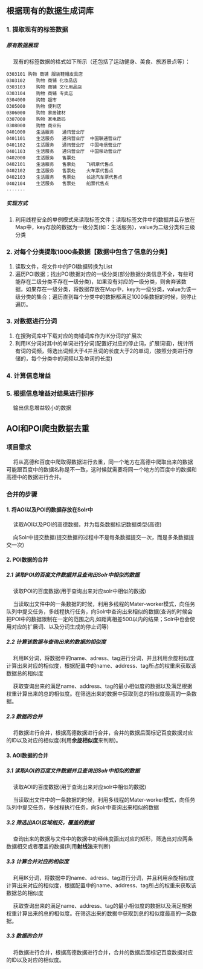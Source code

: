 ## 根据现有的数据生成词库

### 1. 提取现有的标签数据

##### 原有数据展现

&nbsp;　现有的标签数据的格式如下所示（还包括了运动健身、美食、旅游景点等）：

```
0303101 购物 商铺 服装鞋帽皮具店
0303102    购物 商铺 化妆品店
0303103    购物 商铺 文化用品店
0303104    购物 商铺 专卖店
0304000    购物 超市 
0305000    购物 便利店    
0306000    购物 家居建材   
0307000    购物 家电数码   
0308000    购物 商业街    
0401000    生活服务   通讯营业厅  
0401101    生活服务   通讯营业厅  中国联通营业厅
0401102    生活服务   通讯营业厅  中国电信营业厅
0401103    生活服务   通讯营业厅  中国移动营业厅
0402000    生活服务   售票处    
0402101    生活服务   售票处    飞机票代售点
0402102    生活服务   售票处    火车票代售点
0402103    生活服务   售票处    长途汽车票代售点
0402104    生活服务   售票处    船票代售点
.......
```

##### 实现方式

1. 利用线程安全的单例模式来读取标签文件；读取标签文件中的数据并且存放在Map中，key存放的数据为一级分类\(如：生活服务\)，value为二级分类和三级分类

### 2. 对每个分类提取1000条数据【数据中包含了信息的分类】

1. 读取文件，将文件中的POI数据转换为List
2. 遍历POI数据；找出POI数据对应的一级分类\(部分数据分类信息不全，有些可能存在二级分类不存在一级分类\)，如果没有对应的一级分类，则舍弃该数据，如果存在一级分类，将数据存放在Map中，key为一级分类，value为该一级分类的集合；遍历直到每个分类中的数据都满足1000条数据的时候，则停止遍历。

### 3.  对数据进行分词

1. 在搜狗词库中下载对应的商铺词库作为IK分词的扩展次
2. 利用IK分词对其中的单词进行分词\(配置好对应的停止词，扩展词语\)，统计所有词的词频，筛选出词频大于4并且词的长度大于2的单词，\(按照分类进行存储的，每个分类中的词频以及单词的长度\)

### 4. 计算信息增益

### 5. 根据信息增益对结果进行排序

&nbsp;　输出信息增益较小的数据

## AOI和POI爬虫数据去重

### 项目需求

&nbsp;　将从高德和百度中爬取得数据进行去重，同一个地方在高德中爬取出来的数据可能跟百度中的数据名称是不一致，这时候就需要将同一个地方的百度中的数据和高德中的数据进行合并。

### 合并的步骤

#### 1. 将AOI以及POI的数据存放在Solr中

&nbsp;　读取AOI以及POI的高德数据，并为每条数据标记数据类型\(高德\)

&nbsp;　向Solr中提交数据(提交数据的过程中不是每条数据提交一次，而是多条数据提交一次)

#### 2. POI数据的合并

##### 2.1 读取POI的百度文件数据并且查询出Solr中相似的数据

&nbsp;　读取POI的百度数据(用于查询出来对应solr中相似的数据)

&nbsp;　当读取出文件中的一条数据的时候，利用多线程的Mater-worker模式，向任务队列中提交任务，多线程执行任务，向Solr中查询出来相似的数据(查询的时候会把POI中的数据限制在一定的范围之内,如距离相差500以内的结果；Solr中也会使用对应的扩展词、以及分词生成的停止词等)

##### 2.2 计算该数据与查询出来的数据的相似度

&nbsp;　利用IK分词，将数据中的name、adress、tag进行分词，并且利用余旋相似度计算出来对应的相似度，根据配置中的name、address、tag所占的权重来获取该数据总的相似度

&nbsp;　获取查询出来的满足name、address、tag的最小相似度的数据以及满足根据权重计算出来的总的相似度。在筛选出来的数据中获取到总的相似度最高的一条数据。

##### 2.3 数据的合并

&nbsp;　将数据进行合并，根据高德数据进行合并，合并的数据后面标记百度数据对应的ID以及对应的相似度(利用**余旋相似度**来判断)。

#### 3. AOI数据的合并

##### 3.1 读取AOI的百度文件数据并且查询出Solr中相似的数据

&nbsp;　读取AOI的百度数据(用于查询出来对应solr中相似的数据)

&nbsp;　当读取出文件中的一条数据的时候，利用多线程的Mater-worker模式，向任务队列中提交任务，多线程执行任务，向Solr中查询出来相似的数据

##### 3.2 筛选出AOI区域相交，覆盖的数据

&nbsp;　查询出来的数据与文件中的数据中的经纬度画出对应的矩形，筛选出对应两条数据相交或者覆盖的数据(利用**射线法**来判断)

##### 3.3 计算合并对应的相似度

&nbsp;　利用IK分词，将数据中的name、adress、tag进行分词，并且利用余旋相似度计算出来对应的相似度，根据配置中的name、address、tag所占的权重来获取该数据总的相似度

&nbsp;　获取查询出来的满足name、address、tag的最小相似度的数据以及满足根据权重计算出来的总的相似度。在筛选出来的数据中获取到总的相似度最高的一条数据。

##### 3.3 数据的合并

&nbsp;　将数据进行合并，根据高德数据进行合并，合并的数据后面标记百度数据对应的ID以及对应的相似度。
